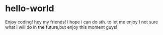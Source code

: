 # hello-world
Enjoy coding!
hey my friends!
I hope i can do sth. to let me enjoy
I not sure what i will do in the future,but
enjoy this moment guys!
